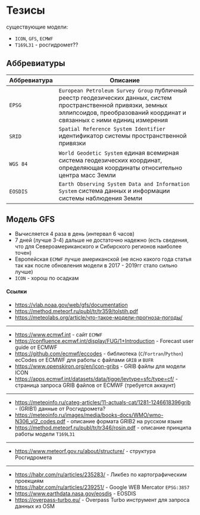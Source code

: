 # Тезисы

существующие модели: 
- `ICON`, `GFS`, `ECMWF`
- `Т169L31` - росгидромет??

## Аббревиатуры

|Аббревиатура|Описание|
|-|-|
|`EPSG`| `European Petroleum Survey Group` публичный реестр геодезических данных, систем пространственной привязки, земных эллипсоидов, преобразований координат и связанных с ними единиц измерения|
|`SRID`| `Spatial Reference System Identifier` идентификатор системы пространственной привязки|
|`WGS 84`| `World Geodetic System` единая всемирная система геодезических координат, определяющая координаты относительно центра масс Земли|
|`EOSDIS`| `Earth Observing System Data and Information System` система данных и информации системы наблюдения Земли|

## Модель GFS

- Вычисляется 4 раза в день (интервал 6 часов)
- 7 дней (лучше 3-4) дальше не достаточно надежно (есть сведения, что для Североамериканского и Сибирского регионов наиболее точен)
- Европейская `ECMWF` лучше американской (не ясно какого года статья так как после обновления модели в 2017 - 2019гг стало сильно лучше)
- `ICON` - хорош по осадкам


#### Ссылки
 - https://vlab.noaa.gov/web/gfs/documentation
 - https://method.meteorf.ru/publ/tr/tr359/tolstih.pdf
 - https://meteolabs.org/article/что-такое-модели-прогноза-погоды/
---
- https://www.ecmwf.int - сайт `ECMWF`
- https://confluence.ecmwf.int/display/FUG/1+Introduction - Forecast user guide от ECMWF
- https://github.com/ecmwf/eccodes - библиотека (`C`/`Fortran`/`Python`) ecCodes от ECMWF для работы с файлами `GRIB` и `BUFR`
- https://www.openskiron.org/en/icon-gribs - GRIB файлы для модели ICON
- https://apps.ecmwf.int/datasets/data/tigge/levtype=sfc/type=cf/ - страница запроса GRIB файлов от ECMWF (требуется аккаунт)
---
 - https://meteoinfo.ru/categ-articles/11-actuals-cat/1281-1246618396grib - (GRIB1) данные от Росгидромета?
 - https://meteoinfo.ru/images/media/books-docs/WMO/wmo-N306_vI2_codes.pdf - описание формата GRIB2 на русском языке
 - https://method.meteorf.ru/publ/tr/tr346/rosin.pdf - описание принципа работы модели `Т169L31`
---
 - https://www.meteorf.gov.ru/about/structure/ - структура Росгидромета
---
 - https://habr.com/ru/articles/235283/ - Ликбез по картографическим проекциям
 - https://habr.com/ru/articles/239251/ - Google WEB Mercator `EPSG:3857`
 - https://www.earthdata.nasa.gov/eosdis - EOSDIS
 - https://overpass-turbo.eu/ - Overpass Turbo инструмент для запроса данных из OSM
